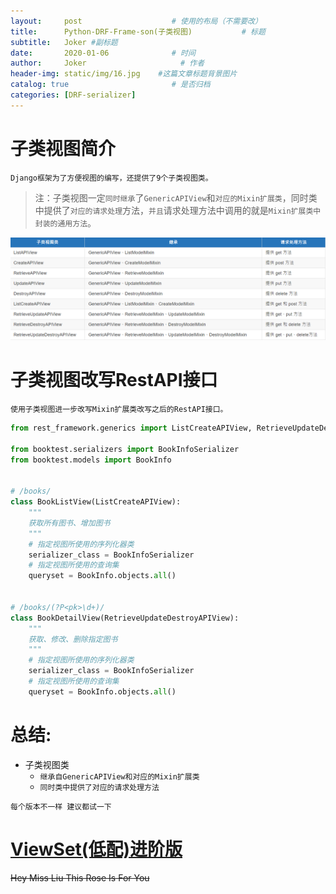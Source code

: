 ```yaml
---
layout:     post                    # 使用的布局（不需要改）
title:      Python-DRF-Frame-son(子类视图)           # 标题 
subtitle:   Joker #副标题
date:       2020-01-06              # 时间
author:     Joker                     # 作者
header-img: static/img/16.jpg    #这篇文章标题背景图片
catalog: true                       # 是否归档
categories: [DRF-serializer]
---
```


# 子类视图简介

`Django框架为了方便视图的编写，还提供了9个子类视图类。`

> 注：子类视图一定`同时继承`了`GenericAPIView`和`对应的Mixin扩展类`，同时类中提供了`对应的请求处理`方法，`并且`请求处理方法中调用的就是`Mixin扩展类中封装的通用方法`。

![view-son](/static/img/views-son-1.png)

# 子类视图改写RestAPI接口

`使用子类视图进一步改写Mixin扩展类改写之后的RestAPI接口。`

```python
from rest_framework.generics import ListCreateAPIView, RetrieveUpdateDestroyAPIView

from booktest.serializers import BookInfoSerializer
from booktest.models import BookInfo


# /books/
class BookListView(ListCreateAPIView):
    """
    获取所有图书、增加图书
    """
    # 指定视图所使用的序列化器类
    serializer_class = BookInfoSerializer
    # 指定视图所使用的查询集
    queryset = BookInfo.objects.all()


# /books/(?P<pk>\d+)/
class BookDetailView(RetrieveUpdateDestroyAPIView):
    """
    获取、修改、删除指定图书
    """
    # 指定视图所使用的序列化器类
    serializer_class = BookInfoSerializer
    # 指定视图所使用的查询集
    queryset = BookInfo.objects.all()

```

# 总结:
   - 子类视图类
      - `继承自GenericAPIView和对应的Mixin扩展类`
      - `同时类中提供了对应的请求处理方法`

`每个版本不一样 建议都试一下`

# [ViewSet(低配)进阶版]()


~~Hey Miss Liu This Rose Is For You~~